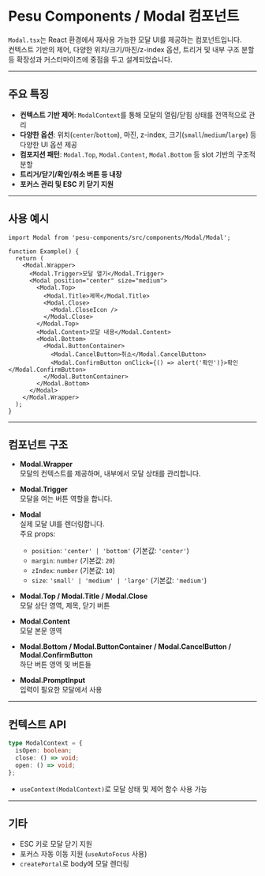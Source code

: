 # Pesu Components / Modal 컴포넌트

`Modal.tsx`는 React 환경에서 재사용 가능한 모달 UI를 제공하는 컴포넌트입니다.  
컨텍스트 기반의 제어, 다양한 위치/크기/마진/z-index 옵션, 트리거 및 내부 구조 분할 등 확장성과 커스터마이즈에 중점을 두고 설계되었습니다.

---

## 주요 특징

- **컨텍스트 기반 제어**: `ModalContext`를 통해 모달의 열림/닫힘 상태를 전역적으로 관리
- **다양한 옵션**: 위치(`center`/`bottom`), 마진, z-index, 크기(`small`/`medium`/`large`) 등 다양한 UI 옵션 제공
- **컴포지션 패턴**: `Modal.Top`, `Modal.Content`, `Modal.Bottom` 등 slot 기반의 구조적 분할
- **트리거/닫기/확인/취소 버튼 등 내장**
- **포커스 관리 및 ESC 키 닫기 지원**

---

## 사용 예시

```tsx
import Modal from 'pesu-components/src/components/Modal/Modal';

function Example() {
  return (
    <Modal.Wrapper>
      <Modal.Trigger>모달 열기</Modal.Trigger>
      <Modal position="center" size="medium">
        <Modal.Top>
          <Modal.Title>제목</Modal.Title>
          <Modal.Close>
            <Modal.CloseIcon />
          </Modal.Close>
        </Modal.Top>
        <Modal.Content>모달 내용</Modal.Content>
        <Modal.Bottom>
          <Modal.ButtonContainer>
            <Modal.CancelButton>취소</Modal.CancelButton>
            <Modal.ConfirmButton onClick={() => alert('확인')}>확인</Modal.ConfirmButton>
          </Modal.ButtonContainer>
        </Modal.Bottom>
      </Modal>
    </Modal.Wrapper>
  );
}
```

---

## 컴포넌트 구조

- **Modal.Wrapper**  
  모달의 컨텍스트를 제공하며, 내부에서 모달 상태를 관리합니다.

- **Modal.Trigger**  
  모달을 여는 버튼 역할을 합니다.

- **Modal**  
  실제 모달 UI를 렌더링합니다.  
  주요 props:

  - `position`: `'center' | 'bottom'` (기본값: `'center'`)
  - `margin`: `number` (기본값: `20`)
  - `zIndex`: `number` (기본값: `10`)
  - `size`: `'small' | 'medium' | 'large'` (기본값: `'medium'`)

- **Modal.Top / Modal.Title / Modal.Close**  
  모달 상단 영역, 제목, 닫기 버튼

- **Modal.Content**  
  모달 본문 영역

- **Modal.Bottom / Modal.ButtonContainer / Modal.CancelButton / Modal.ConfirmButton**  
  하단 버튼 영역 및 버튼들

- **Modal.PromptInput**  
  입력이 필요한 모달에서 사용

---

## 컨텍스트 API

```ts
type ModalContext = {
  isOpen: boolean;
  close: () => void;
  open: () => void;
};
```

- `useContext(ModalContext)`로 모달 상태 및 제어 함수 사용 가능

---

## 기타

- ESC 키로 모달 닫기 지원
- 포커스 자동 이동 지원 (`useAutoFocus` 사용)
- `createPortal`로 body에 모달 렌더링
